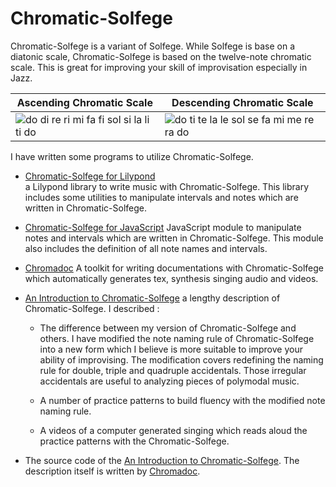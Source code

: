 
Chromatic-Solfege
==================

Chromatic-Solfege is a variant of Solfege. While Solfege is base on a diatonic
scale, Chromatic-Solfege is based on the twelve-note chromatic scale. This is
great for improving your skill of improvisation especially in Jazz.

|Ascending Chromatic Scale | Descending Chromatic Scale |
|--------------------------|----------------------------|
| ![do di re ri mi fa fi sol si la li ti do][aug-small] | ![do ti te la le sol se fa mi me re ra do](dim-small) |

I have written some programs to utilize Chromatic-Solfege.

- [Chromatic-Solfege for Lilypond](./chromatic-solfege-for-lilypond/)          
  a Lilypond library to write music with Chromatic-Solfege. This library 
  includes some utilities to manipulate intervals and notes which are written 
  in Chromatic-Solfege.

- [Chromatic-Solfege for JavaScript](./chromatic-solfege-for-javascript/) 
  JavaScript module to manipulate notes and intervals which are
  written in Chromatic-Solfege. This module also includes the definition of all 
  note names and intervals.

- [Chromadoc](./chromadoc/) A toolkit for writing documentations with
  Chromatic-Solfege which automatically generates tex, synthesis singing audio
  and videos. 

- [An Introduction to Chromatic-Solfege](an-introduction-to-chromatic-solfege/)
  a lengthy description of Chromatic-Solfege. I described : 
    -  The difference between my version of Chromatic-Solfege and others.  I
       have modified the note naming rule of Chromatic-Solfege into a new form
       which I believe is more suitable to improve your ability of improvising.
       The modification covers redefining the naming rule for double, triple
       and quadruple accidentals.  Those irregular accidentals are useful to
       analyzing pieces of polymodal music.

    - A number of practice patterns to build fluency with the modified note
      naming rule.

    - A videos of a computer generated singing which reads aloud the practice
      patterns with the Chromatic-Solfege.

- The source code of the [An Introduction to
  Chromatic-Solfege](an-introduction-to-chromatic-solfege/). The description
  itself is written by [Chromadoc](./chromadoc/). 


[aug-small]: ./an-introduction-to-chromatic-solfege/docs/solfege-aug-small.png
[dim-small]: ./an-introduction-to-chromatic-solfege/docs/solfege-dim-small.png
[modeline]: # ( vim: set spell fo+=a path+=../ suffixesadd+=.md: )
